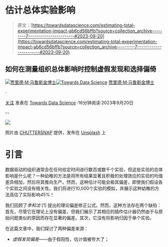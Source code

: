 # 估计总体实验影响

> 原文：[https://towardsdatascience.com/estimating-total-experimentation-impact-ab6cd56bffb?source=collection_archive---------7-----------------------#2023-09-20](https://towardsdatascience.com/estimating-total-experimentation-impact-ab6cd56bffb?source=collection_archive---------7-----------------------#2023-09-20)

## 如何在测量组织总体影响时控制虚假发现和选择偏倚

[](https://dataneversleeps.medium.com/?source=post_page-----ab6cd56bffb--------------------------------)[![贾里德·M·马鲁斯金博士](../Images/771dcac046565d4760077afecb3fadef.png)](https://dataneversleeps.medium.com/?source=post_page-----ab6cd56bffb--------------------------------)[](https://towardsdatascience.com/?source=post_page-----ab6cd56bffb--------------------------------)[![Towards Data Science](../Images/a6ff2676ffcc0c7aad8aaf1d79379785.png)](https://towardsdatascience.com/?source=post_page-----ab6cd56bffb--------------------------------) [贾里德·M·马鲁斯金博士](https://dataneversleeps.medium.com/?source=post_page-----ab6cd56bffb--------------------------------)

·

[关注](https://medium.com/m/signin?actionUrl=https%3A%2F%2Fmedium.com%2F_%2Fsubscribe%2Fuser%2F37ef2450ad04&operation=register&redirect=https%3A%2F%2Ftowardsdatascience.com%2Festimating-total-experimentation-impact-ab6cd56bffb&user=Jared+M.+Maruskin%2C+PhD&userId=37ef2450ad04&source=post_page-37ef2450ad04----ab6cd56bffb---------------------post_header-----------) 发表在 [Towards Data Science](https://towardsdatascience.com/?source=post_page-----ab6cd56bffb--------------------------------) ·16分钟阅读·2023年9月20日[](https://medium.com/m/signin?actionUrl=https%3A%2F%2Fmedium.com%2F_%2Fvote%2Ftowards-data-science%2Fab6cd56bffb&operation=register&redirect=https%3A%2F%2Ftowardsdatascience.com%2Festimating-total-experimentation-impact-ab6cd56bffb&user=Jared+M.+Maruskin%2C+PhD&userId=37ef2450ad04&source=-----ab6cd56bffb---------------------clap_footer-----------)

--

[](https://medium.com/m/signin?actionUrl=https%3A%2F%2Fmedium.com%2F_%2Fbookmark%2Fp%2Fab6cd56bffb&operation=register&redirect=https%3A%2F%2Ftowardsdatascience.com%2Festimating-total-experimentation-impact-ab6cd56bffb&source=-----ab6cd56bffb---------------------bookmark_footer-----------)![](../Images/94df2a1643befd711d43b8bf8f43ca3d.png)

照片由 [CHUTTERSNAP](https://unsplash.com/@chuttersnap?utm_source=medium&utm_medium=referral) 提供，发布在 [Unsplash](https://unsplash.com/?utm_source=medium&utm_medium=referral) 上

# 引言

数据驱动的组织通常会在任何给定时间进行数百或数千个实验，但这些实验的总体影响是什么呢？一种幼稚的方法是将所有结果显著且积极的处理效应的实验的均值差异相加，然后将其推向生产。然而，这种估计可能会极其偏差，即使我们假设各个实验之间没有相关性。我们将进行10,000个实验的模拟，并展示这种幼稚的方法高估了实际影响*45%*！

我们回顾了*李和沈* [1] 提出的理论偏差修正公式。然而，这种方法存在两个缺陷：首先，尽管它在理论上没有偏差，但我们展示了其相应的插件估计器仍然由于与原始问题类似的原因而存在显著的偏差。其次，它没有将影响归因于单个实验。

在这篇文章中，我们探讨了两种偏差来源：

+   *虚假发现偏差*——由于假阳性，估计值被夸大了；
